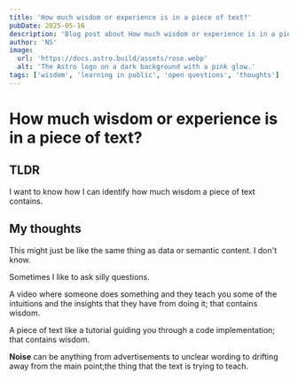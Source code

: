 ```yaml
---
title: 'How much wisdom or experience is in a piece of text?'
pubDate: 2025-05-16
description: 'Blog post about How much wisdom or experience is in a piece of text?'
author: 'NS'
image:
  url: 'https://docs.astro.build/assets/rose.webp'
  alt: 'The Astro logo on a dark background with a pink glow.'
tags: ['wisdom', 'learning in public', 'open questions', 'thoughts']
---
```


# How much wisdom or experience is in a piece of text?

## TLDR

I want to know how I can identify how much wisdom a piece of text contains.

## My thoughts

This might just be like the same thing as data or semantic content. I don't know.

Sometimes I like to ask silly questions.

A video where someone does something and they teach you some of the intuitions and the insights that they have from doing it; that contains wisdom.

A piece of text like a tutorial guiding you through a code implementation; that contains wisdom.

**Noise** can be anything from advertisements to unclear wording to drifting away from the main point;the thing that the text is trying to teach.
